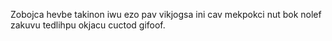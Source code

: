 Zobojca hevbe takinon iwu ezo pav vikjogsa ini cav mekpokci nut bok nolef zakuvu tedlihpu okjacu cuctod gifoof.